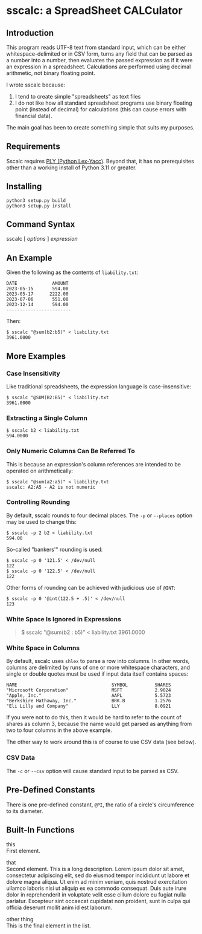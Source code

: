 sscalc: a SpreadSheet CALCulator
================================

Introduction
------------

This program reads UTF-8 text from standard input, which can be either
whitespace-delimited or in CSV form, turns any field that can be parsed
as a number into a number, then evaluates the passed expression as if it
were an expression in a spreadsheet. Calculations are performed using
decimal arithmetic, not binary floating point.

I wrote sscalc because:

1.  I tend to create simple "spreadsheets" as text files
2.  I do not like how all standard spreadsheet programs use binary
    floating point (instead of decimal) for calculations (this can cause
    errors with financial data).

The main goal has been to create something simple that suits my
purposes.

Requirements
------------

Sscalc requires [PLY (Python Lex-Yacc)](https://github.com/dabeaz/ply).
Beyond that, it has no prerequisites other than a working install of
Python 3.11 or greater.

Installing
----------

    python3 setup.py build
    python3 setup.py install

Command Syntax
--------------

sscalc \[ *options* \] *expression*

An Example
----------

Given the following as the contents of `liability.txt`:

    DATE             AMOUNT
    2023-05-15       594.00
    2023-05-17      2222.00
    2023-07-06       551.00
    2023-12-14       594.00
    ------------------------

Then:

    $ sscalc "@sum(b2:b5)" < liability.txt
    3961.0000

More Examples
-------------

### Case Insensitivity

Like traditional spreadsheets, the expression language is
case-insensitive:

    $ sscalc "@SUM(B2:B5)" < liability.txt
    3961.0000

### Extracting a Single Column

    $ sscalc b2 < liability.txt
    594.0000

### Only Numeric Columns Can Be Referred To

This is because an expression's column references are intended to be
operated on arithmetically:

    $ sscalc "@sum(a2:a5)" < liability.txt
    sscalc: A2:A5 - A2 is not numeric

### Controlling Rounding

By default, sscalc rounds to four decimal places. The `-p` or `--places`
option may be used to change this:

    $ sscalc -p 2 b2 < liability.txt
    594.00

So-called "bankers'" rounding is used:

    $ sscalc -p 0 '121.5' < /dev/null
    122
    $ sscalc -p 0 '122.5' < /dev/null
    122

Other forms of rounding can be achieved with judicious use of `@INT`:

    $ sscalc -p 0 '@int(122.5 + .5)' < /dev/null
    123

### White Space Is Ignored in Expressions

> $ sscalc "@sum(b2 : b5)" &lt; liability.txt 3961.0000

### White Space in Columns

By default, sscalc uses `shlex` to parse a row into columns. In other
words, columns are delimited by runs of one or more whitespace
characters, and single or double quotes must be used if input data
itself contains spaces:

    NAME                                   SYMBOL          SHARES
    "Microsoft Corporation"                MSFT            2.9024
    "Apple, Inc."                          AAPL            5.5723
    "Berkshire Hathaway, Inc."             BRK.B           1.2576
    "Eli Lilly and Company"                LLY             8.0921

If you were not to do this, then it would be hard to refer to the count
of shares as column 3, because the name would get parsed as anything
from two to four columns in the above example.

The other way to work around this is of course to use CSV data (see
below).

### CSV Data

The `-c` or `--csv` option will cause standard input to be parsed as
CSV.

Pre-Defined Constants
---------------------

There is one pre-defined constant, `@PI`, the ratio of a circle's
circumference to its diameter.

Built-In Functions
------------------

this  
First element.

that  
Second element. This is a long description. Lorem ipsum dolor sit amet,
consectetur adipiscing elit, sed do eiusmod tempor incididunt ut labore
et dolore magna aliqua. Ut enim ad minim veniam, quis nostrud
exercitation ullamco laboris nisi ut aliquip ex ea commodo consequat.
Duis aute irure dolor in reprehenderit in voluptate velit esse cillum
dolore eu fugiat nulla pariatur. Excepteur sint occaecat cupidatat non
proident, sunt in culpa qui officia deserunt mollit anim id est laborum.

other thing  
This is the final element in the list.
